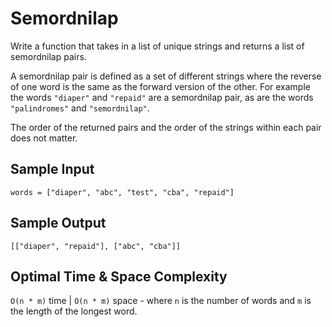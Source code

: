 # Semordnilap

Write a function that takes in a list of unique strings and returns a list of semordnilap pairs.

A semordnilap pair is defined as a set of different strings where the reverse of one word is the same as the forward version of the other. For example the words `"diaper"` and `"repaid"` are a semordnilap pair, as are the words `"palindromes"` and `"semordnilap"`.

The order of the returned pairs and the order of the strings within each pair does not matter.

## Sample Input

```plaintext
words = ["diaper", "abc", "test", "cba", "repaid"]
```

## Sample Output

```plaintext
[["diaper", "repaid"], ["abc", "cba"]]
```

## Optimal Time & Space Complexity

`O(n * m)` time | `O(n * m)` space - where `n` is the number of words and `m` is the length of the longest word.
